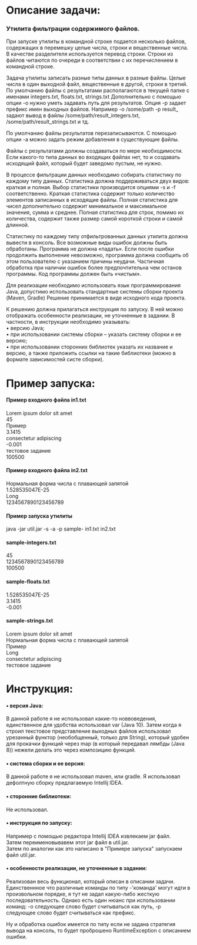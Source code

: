 # Описание задачи:

### Утилита фильтрации содержимого файлов.

При запуске утилиты в командной строке подается несколько файлов, содержащих в
перемешку целые числа, строки и вещественные числа. В качестве разделителя
используется перевод строки. Строки из файлов читаются по очереди в соответствии с их
перечислением в командной строке.

Задача утилиты записать разные типы данных в разные файлы. Целые числа в один
выходной файл, вещественные в другой, строки в третий. По умолчанию файлы с
результатами располагаются в текущей папке с именами integers.txt, floats.txt, strings.txt
Дополнительно с помощью опции -o нужно уметь задавать путь для результатов. Опция -p
задает префикс имен выходных файлов. Например -o /some/path -p result_ задают вывод в
файлы /some/path/result_integers.txt, /some/path/result_strings.txt и тд.

По умолчанию файлы результатов перезаписываются. С помощью опции -a можно задать
режим добавления в существующие файлы.

Файлы с результатами должны создаваться по мере необходимости. Если какого-то типа
данных во входящих файлах нет, то и создавать исходящий файл, который будет заведомо
пустым, не нужно.

В процессе фильтрации данных необходимо собирать статистику по каждому типу данных.
Статистика должна поддерживаться двух видов: краткая и полная. Выбор статистики
производится опциями -s и -f соответственно. Краткая статистика содержит только
количество элементов записанных в исходящие файлы. Полная статистика для чисел
дополнительно содержит минимальное и максимальное значения, сумма и среднее.
Полная статистика для строк, помимо их количества, содержит также размер самой
короткой строки и самой длинной.

Статистику по каждому типу отфильтрованных данных утилита должна вывести в консоль.
Все возможные виды ошибок должны быть обработаны. Программа не должна «падать».
Если после ошибки продолжить выполнение невозможно, программа должна сообщить об
этом пользователю с указанием причины неудачи. Частичная обработка при наличии
ошибок более предпочтительна чем останов программы. Код программы должен быть
«чистым».

Для реализации необходимо использовать язык программирования Java, допустимо
использовать стандартные системы сборки проекта (Maven, Gradle)
Решение принимается в виде исходного кода проекта.

К решению должна прилагаться инструкция по запуску. В ней можно отображать
особенности реализации, не уточненные в задании. В частности, в инструкции необходимо
указывать: <br />
• версию Java; <br />
• при использовании системы сборки – указать систему сборки и ее версию; <br />
• при использовании сторонних библиотек указать их название и версию, а также 
приложить ссылки на такие библиотеки (можно в формате зависимостей систе
сборки). <br />

# Пример запуска:

#### Пример входного файла in1.txt
Lorem ipsum dolor sit amet <br />
45 <br />
Пример <br />
3.1415 <br />
consectetur adipiscing <br />
-0.001 <br />
тестовое задание <br />
100500 <br />

#### Пример входного файла in2.txt
Нормальная форма числа с плавающей запятой <br />
1.528535047E-25 <br />
Long <br />
1234567890123456789 <br />

#### Пример запуска утилиты
java -jar util.jar -s -a -p sample- in1.txt in2.txt

#### sample-integers.txt
45 <br />
1234567890123456789 <br />
100500 <br />

#### sample-floats.txt
1.528535047E-25 <br />
3.1415 <br />
-0.001 <br />

#### sample-strings.txt
Lorem ipsum dolor sit amet <br />
Нормальная форма числа с плавающей запятой <br />
Пример <br />
Long <br />
consectetur adipiscing <br />
тестовое задание <br />

# Инструкция:

#### • версия Java: <br />
В данной работе я не использовал какие-то новвоведения, единственное для удобства 
использовал var (Java 10). Затем когда я строил текстовое представление выходных файлов использовал урезанный 
функтор (необобщенный, только для String), который удобен для прокачки функций через map 
(в который передавал лямбды (Java 8)) нежели делать это через композицию функций. 

#### • система сборки и ее версия: 
В данной работе я не использовал maven, или gradle. 
Я использовал дефолтную сборку предлагаемую Intellij IDEA.

#### • сторонние библиотеки: 
Не использовал.

#### • инструкция по запуску: 
Например с помощью редактора Intellij IDEA извлекаем jar файл. <br />
Затем переименовывавем этот jar файл в util.jar. <br>
Затем по аналогии как это написано в "Примере запуска" запускаем файл util.jar.

#### • особенности реализации, не уточненные в задании:
Реализован весь функционал, который описан в описании задачи.
Единственнное что различные команды по типу -'команда' могут идти в 
произвольном порядке, я тут не задал какую-либо жесткую последовательность.
Однако есть один нюанс при использовании команд: -o следующее слово будет считываться 
как путь, -p следующее слово будет считываться как префикс. 

Ну и обработка ошибок имеется по типу если не задана стратегия вывода на консоль, 
то будет проброшено RuntimeException с описанием ошибки.

